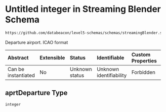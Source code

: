 # Untitled integer in Streaming Blender Schema

```txt
https://github.com/databeacon/level5-schemas/schemas/streamingBlender.schema.json#/properties/flights/properties/aprtDeparture
```

Departure airport. ICAO format

| Abstract            | Extensible | Status         | Identifiable            | Custom Properties | Additional Properties | Access Restrictions | Defined In                                                                                      |
| :------------------ | :--------- | :------------- | :---------------------- | :---------------- | :-------------------- | :------------------ | :---------------------------------------------------------------------------------------------- |
| Can be instantiated | No         | Unknown status | Unknown identifiability | Forbidden         | Allowed               | none                | [streamingBlender.schema.json\*](../../out/streamingBlender.schema.json "open original schema") |

## aprtDeparture Type

`integer`
